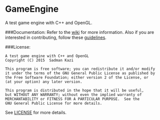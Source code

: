 # GameEngine
A test game engine with C++ and OpenGL.

###Documentation:
Refer to the [wiki](https://github.com/sadmansk/GameEngine/wiki) for more information. Also if you are interested in contributing, follow these [guidelines](https://github.com/sadmansk/GameEngine/wiki/Contributing-to-the-Wiki).

###License:
```
A test game engine with C++ and OpenGL
Copyright (C) 2015  Sadman Kazi

This program is free software; you can redistribute it and/or modify
it under the terms of the GNU General Public License as published by
the Free Software Foundation; either version 2 of the License, or
(at your option) any later version.

This program is distributed in the hope that it will be useful,
but WITHOUT ANY WARRANTY; without even the implied warranty of
MERCHANTABILITY or FITNESS FOR A PARTICULAR PURPOSE.  See the
GNU General Public License for more details.
```
See [LICENSE](https://raw.githubusercontent.com/sadmansk/GameEngine/master/LICENSE) for more details.
